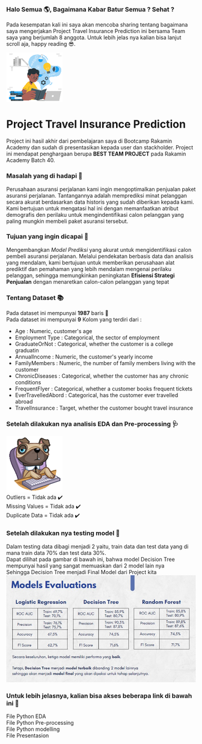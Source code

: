 ### Halo Semua 🌎, Bagaimana Kabar Batur Semua ? Sehat ?
Pada kesempatan kali ini saya akan mencoba sharing tentang bagaimana saya mengerjakan Project Travel Insurance Prediction ini bersama Team saya yang berjumlah 8 anggota. 
Untuk lebih jelas nya kalian bisa lanjut scroll aja, happy reading 😎.

![](https://github.com/gustiarifiyanto/Assets/blob/main/Reading.gif)
# Project Travel Insurance Prediction
Project ini hasil akhir dari pembelajaran saya di Bootcamp Rakamin Academy dan sudah di presentasikan kepada user dan stackholder. Project ini mendapat penghargaan berupa **BEST TEAM PROJECT** pada Rakamin Academy Batch 40. <br/>

### Masalah yang di hadapi 👻
Perusahaan asuransi perjalanan kami ingin mengoptimalkan penjualan paket asuransi perjalanan. Tantangannya adalah memprediksi minat pelanggan secara akurat berdasarkan data historis yang sudah diberikan kepada kami. Kami bertujuan untuk mengatasi hal ini dengan memanfaatkan atribut demografis den perilaku untuk mengindentifikasi calon pelanggan yang paling mungkin membeli paket asuransi tersebut.

### Tujuan yang ingin dicapai 🎉
Mengembangkan *Model Prediksi* yang akurat untuk mengidentifikasi calon pembeli asuransi perjalanan. Melalui pendekatan berbasis data dan analisis yang mendalam, kami bertujuan untuk memberikan perusahaan alat prediktif dan pemahaman yang lebih mendalam mengenai perilaku pelanggan, sehingga memungkinkan peningkatan **Efisiensi Strategi Penjualan** dengan menaretkan calon-calon pelanggan yang tepat

### Tentang Dataset 📚
Pada dataset ini mempunyai **1987** baris 📜 <br/>Pada dataset ini mempunyai **9** Kolom yang terdiri dari :
* Age : Numeric, customer's age
* Employment Type : Categorical, the sector of employment
* GraduateOrNot : Categorical, whether the customer is a college graduatin
* AnnualIncome : Numeric, the customer's yearly income
* FamilyMembers : Numeric, the number of family members living with the customer
* ChronicDiseases : Categorical, whether the customer has any chronic conditions
* FrequentFlyer : Categorical, whether a customer books frequent tickets
* EverTravelledAbord : Categorical, has the customer ever travelled abroad
* TravelInsurance : Target, whether the customer bought travel insurance <br/>

### Setelah dilakukan nya analisis EDA dan Pre-processing 🩺
![](https://github.com/gustiarifiyanto/Assets/blob/main/dog%20com.gif) <br/>
Outliers = Tidak ada ✔️<br/>
Missing Values = Tidak ada ✔️<br/>
Duplicate Data = Tidak ada ✔️<br/>
### Setelah dilakukan nya testing model 🧪
Dalam testing data dibagi menjadi 2 yaitu, train data dan test data yang di mana train data 70% dan test data 30%.<br/>
Dapat dilihat pada gambar di bawah ini, bahwa model Decision Tree mempunyai hasil yang sangat memuaskan dari 2 model lain nya<br/>
Sehingga Decision Tree menjadi Final Model dari Project kita<br/>
![](https://github.com/gustiarifiyanto/Assets/blob/main/hasil%20model%20final.jpg)<br/>

### Untuk lebih jelasnya, kalian bisa akses beberapa link di bawah ini 🔗
File Python EDA <br/>
File Python Pre-processing <br/>
File Python modelling <br/>
File Presentasion 




